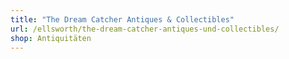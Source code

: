 ```yaml
---
title: "The Dream Catcher Antiques & Collectibles"
url: /ellsworth/the-dream-catcher-antiques-und-collectibles/
shop: Antiquitäten
---
```

